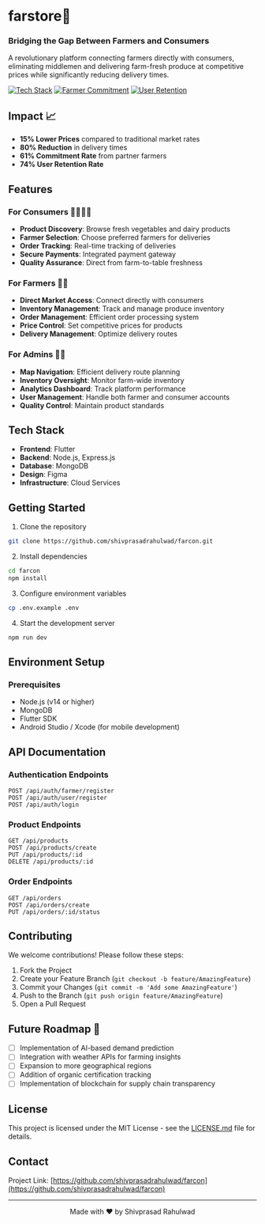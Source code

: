 # farstore🌾 
### Bridging the Gap Between Farmers and Consumers

A revolutionary platform connecting farmers directly with consumers, eliminating middlemen and delivering farm-fresh produce at competitive prices while significantly reducing delivery times.

[![Tech Stack](https://img.shields.io/badge/Tech%20Stack-Flutter%20%7C%20MongoDB%20%7C%20Express.js%20%7C%20Node.js-green)](#tech-stack)
[![Farmer Commitment](https://img.shields.io/badge/Farmer%20Commitment-61%25-success)](#impact)
[![User Retention](https://img.shields.io/badge/User%20Retention-74%25-success)](#impact)

## Impact 📈

- **15% Lower Prices** compared to traditional market rates
- **80% Reduction** in delivery times
- **61% Commitment Rate** from partner farmers
- **74% User Retention Rate**

## Features

### For Consumers 👨‍👩‍👧‍👦
- **Product Discovery**: Browse fresh vegetables and dairy products
- **Farmer Selection**: Choose preferred farmers for deliveries
- **Order Tracking**: Real-time tracking of deliveries
- **Secure Payments**: Integrated payment gateway
- **Quality Assurance**: Direct from farm-to-table freshness

### For Farmers 👨‍🌾
- **Direct Market Access**: Connect directly with consumers
- **Inventory Management**: Track and manage produce inventory
- **Order Management**: Efficient order processing system
- **Price Control**: Set competitive prices for products
- **Delivery Management**: Optimize delivery routes

### For Admins 👨‍💼
- **Map Navigation**: Efficient delivery route planning
- **Inventory Oversight**: Monitor farm-wide inventory
- **Analytics Dashboard**: Track platform performance
- **User Management**: Handle both farmer and consumer accounts
- **Quality Control**: Maintain product standards

## Tech Stack

- **Frontend**: Flutter
- **Backend**: Node.js, Express.js
- **Database**: MongoDB
- **Design**: Figma
- **Infrastructure**: Cloud Services

## Getting Started

1. Clone the repository
```bash
git clone https://github.com/shivprasadrahulwad/farcon.git
```

2. Install dependencies
```bash
cd farcon
npm install
```

3. Configure environment variables
```bash
cp .env.example .env
```

4. Start the development server
```bash
npm run dev
```

## Environment Setup

### Prerequisites
- Node.js (v14 or higher)
- MongoDB
- Flutter SDK
- Android Studio / Xcode (for mobile development)

## API Documentation

### Authentication Endpoints
```
POST /api/auth/farmer/register
POST /api/auth/user/register
POST /api/auth/login
```

### Product Endpoints
```
GET /api/products
POST /api/products/create
PUT /api/products/:id
DELETE /api/products/:id
```

### Order Endpoints
```
GET /api/orders
POST /api/orders/create
PUT /api/orders/:id/status
```

## Contributing

We welcome contributions! Please follow these steps:

1. Fork the Project
2. Create your Feature Branch (`git checkout -b feature/AmazingFeature`)
3. Commit your Changes (`git commit -m 'Add some AmazingFeature'`)
4. Push to the Branch (`git push origin feature/AmazingFeature`)
5. Open a Pull Request

## Future Roadmap 🚀

- [ ] Implementation of AI-based demand prediction
- [ ] Integration with weather APIs for farming insights
- [ ] Expansion to more geographical regions
- [ ] Addition of organic certification tracking
- [ ] Implementation of blockchain for supply chain transparency

## License

This project is licensed under the MIT License - see the [LICENSE.md](LICENSE.md) file for details.

## Contact

Project Link: [https://github.com/shivprasadrahulwad/farcon](https://github.com/shivprasadrahulwad/farcon)

---

<div align="center">
Made with ❤️ by Shivprasad Rahulwad
</div>
